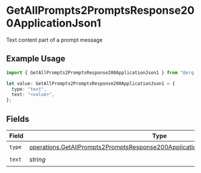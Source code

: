 # GetAllPrompts2PromptsResponse200ApplicationJson1

Text content part of a prompt message

## Example Usage

```typescript
import { GetAllPrompts2PromptsResponse200ApplicationJson1 } from "@orq-ai/node/models/operations";

let value: GetAllPrompts2PromptsResponse200ApplicationJson1 = {
  type: "text",
  text: "<value>",
};
```

## Fields

| Field                                                                                                                                                                              | Type                                                                                                                                                                               | Required                                                                                                                                                                           | Description                                                                                                                                                                        |
| ---------------------------------------------------------------------------------------------------------------------------------------------------------------------------------- | ---------------------------------------------------------------------------------------------------------------------------------------------------------------------------------- | ---------------------------------------------------------------------------------------------------------------------------------------------------------------------------------- | ---------------------------------------------------------------------------------------------------------------------------------------------------------------------------------- |
| `type`                                                                                                                                                                             | [operations.GetAllPrompts2PromptsResponse200ApplicationJSONResponseBodyData1Type](../../models/operations/getallprompts2promptsresponse200applicationjsonresponsebodydata1type.md) | :heavy_check_mark:                                                                                                                                                                 | N/A                                                                                                                                                                                |
| `text`                                                                                                                                                                             | *string*                                                                                                                                                                           | :heavy_check_mark:                                                                                                                                                                 | N/A                                                                                                                                                                                |